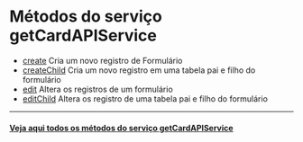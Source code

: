 # Métodos do serviço getCardAPIService

- [create](create/README.md)
  Cria um novo registro de Formulário
- [createChild](createChild%E2%80%8B) Cria um novo registro em uma tabela pai e filho do formulário
- [edit](edit/README.md) Altera os registros de um formulário
- [editChild​](editChild​) Altera os registro de uma tabela pai e filho do formulário

---

#### [Veja aqui todos os métodos do serviço getCardAPIService](https://api.fluig.com/old/sdk/com/fluig/sdk/service/CardAPIService.html)
